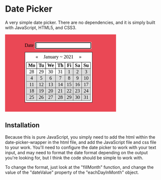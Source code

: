 # Date Picker

A very simple date picker.  There are no
dependencies, and it is simply built with
JavaScript, HTML5, and CSS3.

![Screenshot of Date Picker](Screenshot_2021-01-31_15-22-41.png)

## Installation

Because this is pure JavaScript, you simply
need to add the html within the date-picker-wrapper
in the html file, and add the JavaScript file
and css file to your work.  You'll need to
configure the date picker to work with your 
text input, and may need to format the date format
depending on the output you're looking for, 
but I think the code should be simple to work
with.

To change the format, just look at the
"fillMonth" function, and change the
value of the "dateValue" property of the 
"eachDayInMonth" object.

